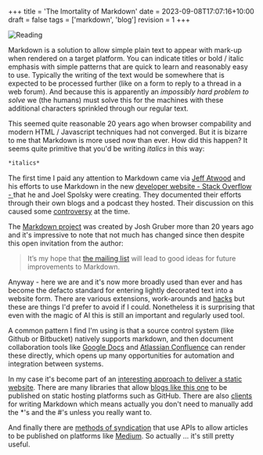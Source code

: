 +++
title = 'The Imortality of Markdown'
date = 2023-09-08T17:07:16+10:00
draft = false
tags = ['markdown', 'blog']
revision = 1
+++

![Reading](https://toobstar.github.io/images/caveman_reading.jpg)

Markdown is a solution to allow simple plain text to appear with mark-up when rendered on a target platform.  You can indicate titles or bold / italic emphasis with simple patterns that are quick to learn and reasonably easy to use.  Typically the writing of the text would be somewhere that is expected to be processed further (like on a form to reply to a thread in a web forum).  And because this is apparently an *impossibly hard problem to solve*  we (the humans) must solve this for the machines with these additional characters sprinkled through our regular text. 

This seemed quite reasonable 20 years ago when browser compability and modern HTML / Javascript techniques had not converged.  But it is bizarre to me that Markdown is more used now than ever.  How did this happen?  It seems quite primitive that you'd be writing *italics* in this way:

```markdown
*italics*
```

The first time I paid any attention to Markdown came via [Jeff Atwood](https://blog.codinghorror.com/is-html-a-humane-markup-language/) and his efforts to use Markdown in the new [developer website - Stack Overflow - ](http://stackoverflow.com) that he and Joel Spolsky were creating.  They documented their efforts through their own blogs and a podcast they hosted.  Their discussion on this caused some [controversy](https://www.reddit.com/r/programming/comments/ajj7k/jeff_atwood_calls_out_markdown_creator_john/) at the time.

The [Markdown project](https://daringfireball.net/projects/markdown/) was created by Josh Gruber more than 20 years ago and it's impressive to note that not much has changed since then despite this open invitation from the author:

> It’s my hope that [the mailing list](https://pairlist6.pair.net/pipermail/markdown-discuss/) will lead to good ideas for future improvements to Markdown.  

Anyway - here we are and it's now more broadly used than ever and has become the defacto standard for entering lightly decorated text into a website form.  There are various extensions, work-arounds and [hacks](https://www.markdownguide.org/hacks/) but these are things I'd prefer to avoid if I could.  Nonetheless it is surprising that even with the magic of AI this is still an important and regularly used tool.  

A common pattern I find I'm using is that a source control system (like Github or Bitbucket) natively supports markdown, and then document collaboration tools like [Google Docs](https://support.google.com/docs/answer/12014036?hl=en) and [Atlassian Confluence](https://support.atlassian.com/confluence-cloud/docs/available-markdown-commands/) can render these directly, which opens up many opportunities for automation and integration between systems.

In my case it's become part of an [interesting approach to deliver a static website](https://www.reddit.com/r/selfhosted/comments/vcaku9/basic_blog_based_on_static_markdown_files/). There are many libraries that allow [blogs like this one](https://toobstar.github.io) to be published on static hosting platforms such as GitHub.  There are also [clients](https://apps.apple.com/us/app/markdown-editor/id1458220908?mt=12) for writing Markdown which means actually you don't need to manually add the *'s and the #'s unless you really want to.

And finally there are [methods of syndication](https://askcloudarchitech.com/posts/tutorials/auto-generate-post-payload-medium-com/) that use APIs to allow articles to be published on platforms like [Medium](https://medium.com/@TobyVidler).   So actually ... it's still pretty useful. 
